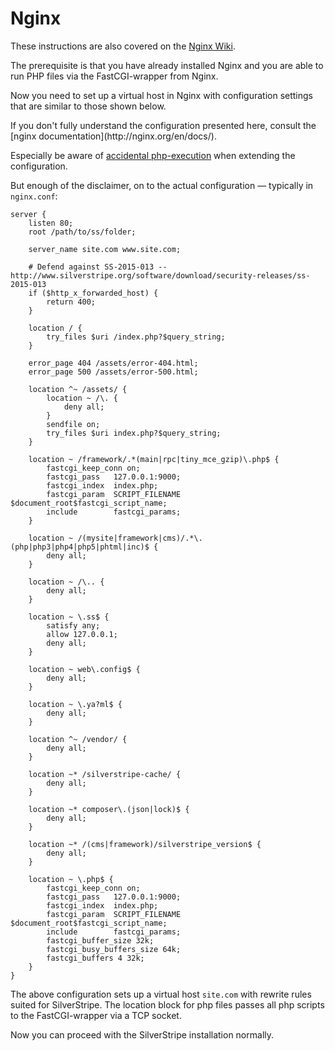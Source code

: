 # Nginx

These instructions are also covered on the
[Nginx Wiki](http://wiki.nginx.org/SilverStripe).

The prerequisite is that you have already installed Nginx and you are
able to run PHP files via the FastCGI-wrapper from Nginx.

Now you need to set up a virtual host in Nginx with configuration settings
that are similar to those shown below.

<div class="notice" markdown='1'>
If you don't fully understand the configuration presented here, consult the
[nginx documentation](http://nginx.org/en/docs/).

Especially be aware of [accidental php-execution](https://nealpoole.com/blog/2011/04/setting-up-php-fastcgi-and-nginx-dont-trust-the-tutorials-check-your-configuration/ "Don't trust the tutorials") when extending the configuration.
</div>

But enough of the disclaimer, on to the actual configuration — typically in `nginx.conf`:

	server {
		listen 80;
		root /path/to/ss/folder;

		server_name site.com www.site.com;

		# Defend against SS-2015-013 -- http://www.silverstripe.org/software/download/security-releases/ss-2015-013
		if ($http_x_forwarded_host) {
			return 400;
		}

		location / {
			try_files $uri /index.php?$query_string;
		}

		error_page 404 /assets/error-404.html;
		error_page 500 /assets/error-500.html;

		location ^~ /assets/ {
			location ~ /\. {
				deny all;
			}
			sendfile on;
			try_files $uri index.php?$query_string;
		}

		location ~ /framework/.*(main|rpc|tiny_mce_gzip)\.php$ {
			fastcgi_keep_conn on;
			fastcgi_pass   127.0.0.1:9000;
			fastcgi_index  index.php;
			fastcgi_param  SCRIPT_FILENAME $document_root$fastcgi_script_name;
			include        fastcgi_params;
		}

		location ~ /(mysite|framework|cms)/.*\.(php|php3|php4|php5|phtml|inc)$ {
			deny all;
		}

		location ~ /\.. {
			deny all;
		}

		location ~ \.ss$ {
			satisfy any;
			allow 127.0.0.1;
			deny all;
		}

		location ~ web\.config$ {
			deny all;
		}

		location ~ \.ya?ml$ {
			deny all;
		}

		location ^~ /vendor/ {
			deny all;
		}

		location ~* /silverstripe-cache/ {
			deny all;
		}

		location ~* composer\.(json|lock)$ {
			deny all;
		}

		location ~* /(cms|framework)/silverstripe_version$ {
			deny all;
		}

		location ~ \.php$ {
			fastcgi_keep_conn on;
			fastcgi_pass   127.0.0.1:9000;
			fastcgi_index  index.php;
			fastcgi_param  SCRIPT_FILENAME $document_root$fastcgi_script_name;
			include        fastcgi_params;
			fastcgi_buffer_size 32k;
			fastcgi_busy_buffers_size 64k;
			fastcgi_buffers 4 32k;
		}
	}

The above configuration sets up a virtual host `site.com` with
rewrite rules suited for SilverStripe. The location block for php files
passes all php scripts to the FastCGI-wrapper via a TCP socket.

Now you can proceed with the SilverStripe installation normally.
